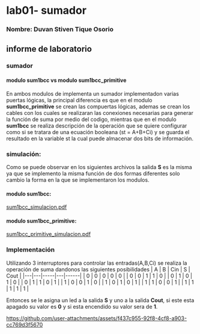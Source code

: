 # lab01- sumador 
### Nombre: Duvan Stiven Tique Osorio

## informe de laboratorio 
### sumador 
#### modulo sum1bcc vs modulo sum1bcc_primitive
En ambos modulos de implementa un sumador implementadon varias puertas lógicas, la principal diferencia es que en el modulo **sum1bcc_primitive** se crean las compuertas lógicas, ademas se crean los cables con los cuales se realizaran las conexiones necesarias para generar la función de suma por medio del codigo, mientras que en el modulo **sum1bcc** se realiza descripción de la operación que se quiere configurar como si se tratara de una ecuación booleana (st = A+B+Ci) y se guarda el resultado en la variable st la cual puede almacenar dos bits de información.
### simulación:
Como se puede observar en los siguientes archivos la salida **S** es la misma ya que se implemento la misma función de dos formas diferentes solo cambio la forma en la que se implementaron los modulos.
#### modulo sum1bcc:
[sum1bcc_simulacion.pdf](https://github.com/user-attachments/files/17997608/sum1bcc_simulacion.pdf)
#### modulo sum1bcc_primitive:
[sum1bcc_primitive_simulacion.pdf](https://github.com/user-attachments/files/17997626/sum1bcc_primitive_simulacion.pdf)

### Implementación
Utilizando 3 interruptores para controlar las entradas(A,B,Ci) se realiza la operación de suma dandonos las siguientes posibilidades
| A | B | Cin | S | Cout |
|---|---|-----|---|------|
| 0 | 0 |  0  | 0 |  0   |
| 0 | 0 |  1  | 1 |  0   |
| 0 | 1 |  0  | 1 |  0   |
| 0 | 1 |  1  | 0 |  1   |
| 1 | 0 |  0  | 1 |  0   |
| 1 | 0 |  1  | 0 |  1   |
| 1 | 1 |  0  | 0 |  1   |
| 1 | 1 |  1  | 1 |  1   |

Entonces se le asigna un led a la salida **S** y uno a la salida **Cout**, si este esta apagado su valor es **0** y si esta encendido su valor sera de **1**.

https://github.com/user-attachments/assets/f437c955-92f8-4cf8-a903-cc769d3f5670

